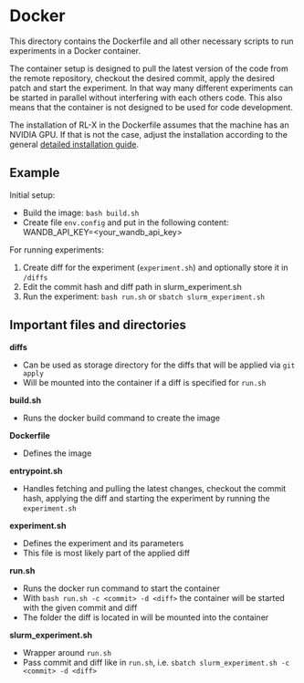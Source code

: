 # Docker

This directory contains the Dockerfile and all other necessary scripts to run experiments in a Docker container.

The container setup is designed to pull the latest version of the code from the remote repository, checkout the desired commit, apply the desired patch and start the experiment. In that way many different experiments can be started in parallel without interfering with each others code. This also means that the container is not designed to be used for code development.

The installation of RL-X in the Dockerfile assumes that the machine has an NVIDIA GPU. If that is not the case, adjust the installation according to the general [detailed installation guide](https://nico-bohlinger.github.io/RL-X/#detailed-installation-guide). 

## Example
Initial setup:
- Build the image: ```bash build.sh```
- Create file ```env.config``` and put in the following content: WANDB_API_KEY=\<your_wandb_api_key\>

For running experiments:
1. Create diff for the experiment (```experiment.sh```) and optionally store it in ```/diffs```
2. Edit the commit hash and diff path in slurm_experiment.sh
3. Run the experiment: ```bash run.sh``` or ```sbatch slurm_experiment.sh```

## Important files and directories
**diffs**
- Can be used as storage directory for the diffs that will be applied via ```git apply```
- Will be mounted into the container if a diff is specified for ```run.sh```

**build.sh**
- Runs the docker build command to create the image

**Dockerfile**
- Defines the image

**entrypoint.sh**
- Handles fetching and pulling the latest changes, checkout the commit hash, applying the diff and starting the experiment by running the ```experiment.sh```

**experiment.sh**
- Defines the experiment and its parameters
- This file is most likely part of the applied diff

**run.sh**
- Runs the docker run command to start the container
- With ```bash run.sh -c <commit> -d <diff>``` the container will be started with the given commit and diff
- The folder the diff is located in will be mounted into the container

**slurm_experiment.sh**
- Wrapper around ```run.sh```
- Pass commit and diff like in ```run.sh```, i.e. ```sbatch slurm_experiment.sh -c <commit> -d <diff>```